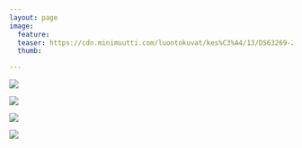 ```yaml
---
layout: page
image:
  feature:
  teaser: https://cdn.minimuutti.com/luontokuvat/kes%C3%A4/13/DS63269-245px.jpg
  thumb:

---
```


![](https://cdn.minimuutti.com/luontokuvat/kes%C3%A4/13/DS63262-800px.jpg)

![](https://cdn.minimuutti.com/luontokuvat/kes%C3%A4/13/DS63259-800px.jpg)

![](https://cdn.minimuutti.com/luontokuvat/kes%C3%A4/13/DS63263-800px.jpg)

![](https://cdn.minimuutti.com/luontokuvat/kes%C3%A4/13/DS63269-800px.jpg)
